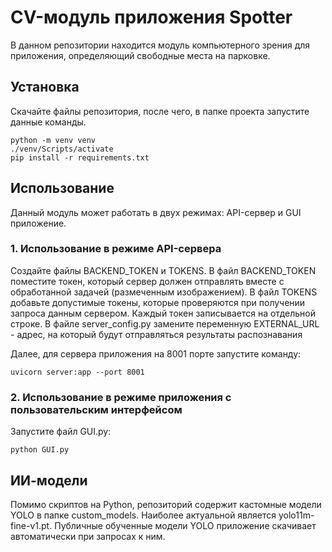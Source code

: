 # CV-модуль приложения Spotter 

В данном репозитории находится модуль компьютерного зрения для приложения, определяющий свободные места на парковке.

## Установка
Скачайте файлы репозитория, после чего, в папке проекта запустите данные команды.
```
python -m venv venv
./venv/Scripts/activate
pip install -r requirements.txt
```

## Использование
Данный модуль может работать в двух режимах: API-сервер и GUI приложение.
### 1. Использование в режиме API-сервера
Создайте файлы BACKEND_TOKEN и TOKENS. В файл BACKEND_TOKEN поместите токен, который сервер должен отправлять вместе с обработанной задачей (размеченным изображением). В файл TOKENS добавьте допустимые токены, которые проверяются при получении запроса данным сервером. Каждый токен записывается на отдельной строке. В файле server_config.py замените переменную EXTERNAL_URL - адрес, на который будут отправляться результаты распознавания 

Далее, для сервера приложения на 8001 порте запустите команду:
```
uvicorn server:app --port 8001
```
### 2. Использование в режиме приложения с пользовательским интерфейсом
Запустите файл GUI.py:
```
python GUI.py
```

## ИИ-модели

Помимо скриптов на Python, репозиторий содержит кастомные модели YOLO в папке custom_models. Наиболее актуальной является yolo11m-fine-v1.pt. Публичные обученные модели YOLO приложение скачивает автоматически при запросах к ним. 
